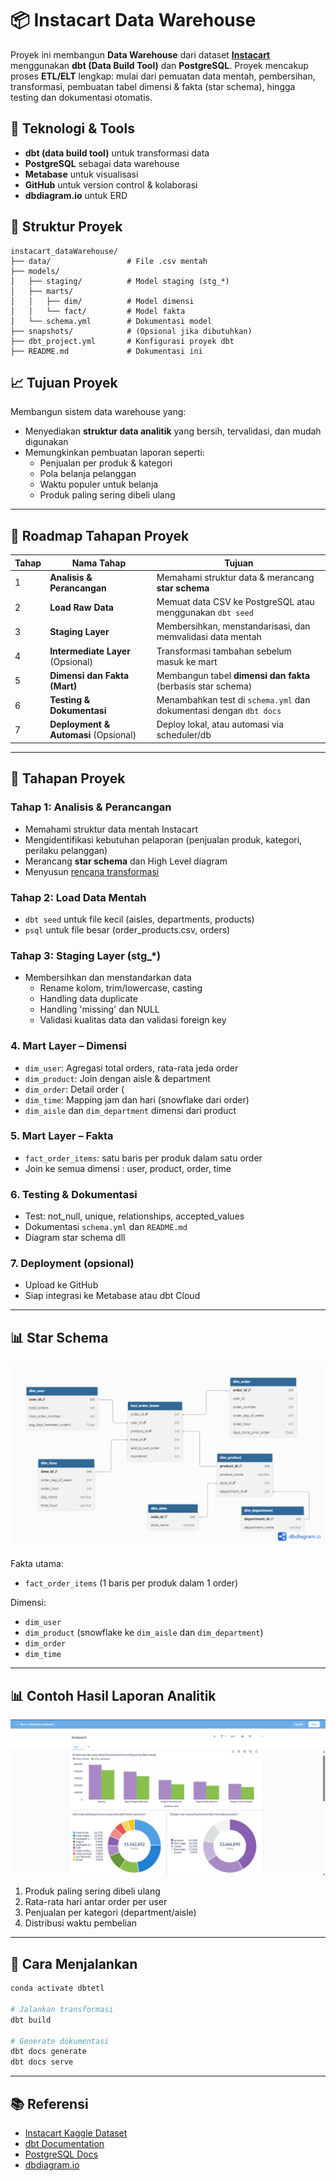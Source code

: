 # 📦 Instacart Data Warehouse 

Proyek ini membangun **Data Warehouse** dari dataset [**Instacart**](https://www.kaggle.com/datasets/psparks/instacart-market-basket-analysis) menggunakan **dbt (Data Build Tool)** dan **PostgreSQL**. Proyek mencakup proses **ETL/ELT** lengkap: mulai dari pemuatan data mentah, pembersihan, transformasi, pembuatan tabel dimensi & fakta (star schema), hingga testing dan dokumentasi otomatis.



## 🧱 Teknologi & Tools

- **dbt (data build tool)** untuk transformasi data
- **PostgreSQL** sebagai data warehouse
- **Metabase** untuk visualisasi
- **GitHub** untuk version control & kolaborasi
- **dbdiagram.io** untuk ERD



## 📂 Struktur Proyek

```
instacart_dataWarehouse/
├── data/                 # File .csv mentah
├── models/
│   ├── staging/          # Model staging (stg_*)
│   ├── marts/
│   │   ├── dim/          # Model dimensi
│   │   └── fact/         # Model fakta
│   └── schema.yml        # Dokumentasi model
├── snapshots/            # (Opsional jika dibutuhkan)
├── dbt_project.yml       # Konfigurasi proyek dbt
├── README.md             # Dokumentasi ini
```



## 📈 Tujuan Proyek

Membangun sistem data warehouse yang:
- Menyediakan **struktur data analitik** yang bersih, tervalidasi, dan mudah digunakan
- Memungkinkan pembuatan laporan seperti:
  - Penjualan per produk & kategori
  - Pola belanja pelanggan
  - Waktu populer untuk belanja
  - Produk paling sering dibeli ulang



---
## 🧭 Roadmap Tahapan Proyek

| Tahap | Nama Tahap                      | Tujuan                                                                 |
|-------|----------------------------------|------------------------------------------------------------------------|
| 1     | **Analisis & Perancangan**      | Memahami struktur data & merancang **star schema**                    |
| 2     | **Load Raw Data**               | Memuat data CSV ke PostgreSQL atau menggunakan `dbt seed`             |
| 3     | **Staging Layer**               | Membersihkan, menstandarisasi, dan memvalidasi data mentah            |
| 4     | **Intermediate Layer** (Opsional) | Transformasi tambahan sebelum masuk ke mart                         |
| 5     | **Dimensi dan Fakta (Mart)**    | Membangun tabel **dimensi dan fakta** (berbasis star schema)          |
| 6     | **Testing & Dokumentasi**       | Menambahkan test di `schema.yml` dan dokumentasi dengan `dbt docs`    |
| 7     | **Deployment & Automasi** (Opsional) | Deploy lokal, atau automasi via scheduler/db
---

## 🧭 Tahapan Proyek

### Tahap 1: Analisis & Perancangan
- Memahami struktur data mentah Instacart
- Mengidentifikasi kebutuhan pelaporan (penjualan produk, kategori, perilaku pelanggan)
- Merancang **star schema** dan High Level diagram
- Menyusun [rencana transformasi](docs/transformation_plan.md)

### Tahap 2: Load Data Mentah
- `dbt seed` untuk file kecil (aisles, departments, products)
- `psql` untuk file besar (order_products.csv, orders)

### Tahap 3: Staging Layer (stg_*)
- Membersihkan dan menstandarkan data
  - Rename kolom, trim/lowercase, casting
  - Handling data duplicate
  - Handling 'missing' dan NULL
  - Validasi kualitas data dan validasi foreign key


### 4. Mart Layer – Dimensi
- `dim_user`: Agregasi total orders, rata-rata jeda order
- `dim_product`: Join dengan aisle & department
- `dim_order`: Detail order (
- `dim_time`: Mapping jam dan hari (snowflake dari order)
- `dim_aisle` dan `dim_department` dimensi dari product


### 5. Mart Layer – Fakta
- `fact_order_items`: satu baris per produk dalam satu order
- Join ke semua dimensi : user, product, order, time

### 6. Testing & Dokumentasi
- Test: not_null, unique, relationships, accepted_values
- Dokumentasi `schema.yml` dan `README.md`
- Diagram star schema dll

### 7. Deployment (opsional)
- Upload ke GitHub
- Siap integrasi ke Metabase atau dbt Cloud

---

## 📊 Star Schema

![Star Schema](image/image1.png)

Fakta utama:
- `fact_order_items` (1 baris per produk dalam 1 order)

Dimensi:
- `dim_user`
- `dim_product` (snowflake ke `dim_aisle` dan `dim_department`)
- `dim_order`
- `dim_time`

---

## 📊 Contoh Hasil Laporan Analitik

![Contoh Penggunaan BI di metabase](image/image2.png)

1. Produk paling sering dibeli ulang
2. Rata-rata hari antar order per user
3. Penjualan per kategori (department/aisle)
4. Distribusi waktu pembelian

---

## 🚀 Cara Menjalankan

```bash
conda activate dbtetl

# Jalankan transformasi
dbt build

# Generate dokumentasi
dbt docs generate
dbt docs serve
```

---

## 📚 Referensi

- [Instacart Kaggle Dataset](https://www.kaggle.com/datasets/psparks/instacart-market-basket-analysis)
- [dbt Documentation](https://docs.getdbt.com/)
- [PostgreSQL Docs](https://www.postgresql.org/docs/)
- [dbdiagram.io](https://dbdiagram.io)
